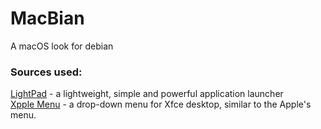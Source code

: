 # MacBian
A macOS look for debian
### Sources used:
[LightPad](https://github.com/libredeb/lightpad) - a lightweight, simple and powerful application launcher<br>
[Xpple Menu](https://www.xfce-look.org/p/1529470) - a drop-down menu for Xfce desktop, similar to the Apple's menu.

